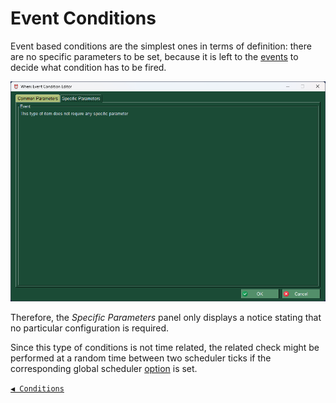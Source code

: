 # Event Conditions

Event based conditions are the simplest ones in terms of definition: there are no specific parameters to be set, because it is left to the [events](events.md) to decide what condition has to be fired.

![WhenCondEvent](graphics/when-cond-event.png)

Therefore, the _Specific Parameters_ panel only displays a notice stating that no particular configuration is required.

Since this type of conditions is not time related, the related check might be performed at a random time between two scheduler ticks if the corresponding global scheduler [option](cfgform.md#scheduler-parameters) is set.


[`◀ Conditions`](conditions.md)
